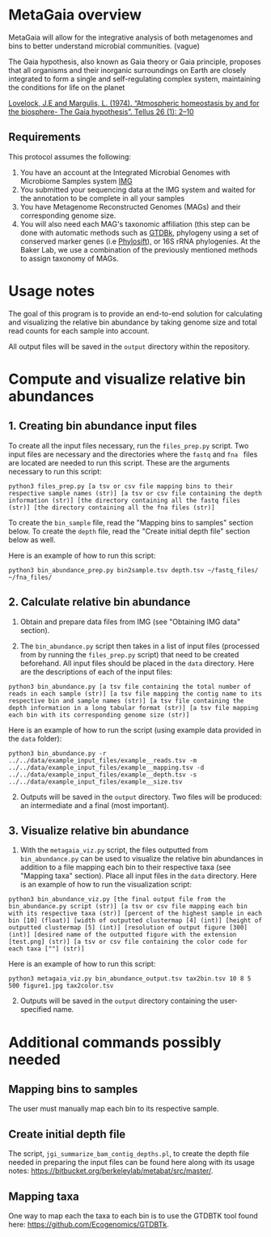 # MetaGaia overview

MetaGaia will allow for the integrative analysis of both metagenomes and bins to better understand microbial communities. (vague)

The Gaia hypothesis, also known as Gaia theory or Gaia principle, proposes that all organisms and their inorganic surroundings on Earth are closely integrated to form a single and self-regulating complex system, maintaining the conditions for life on the planet

[Lovelock, J.E and Margulis, L. (1974). “Atmospheric homeostasis by and for the biosphere- The Gaia hypothesis”. Tellus 26 (1): 2–10](https://onlinelibrary.wiley.com/doi/abs/10.1111/j.2153-3490.1974.tb01946.x)

## Requirements

This protocol assumes the following:
  
1. You have an account at the Integrated Microbial Genomes with Microbiome Samples system [IMG](https://img.jgi.doe.gov/cgi-bin/mer/main.cgi) 
2. You submitted your sequencing data  at the IMG system and waited for the annotation to be complete in all your samples
3. You have Metagenome Reconstructed Genomes (MAGs) and their corresponding genome size.
4. You will also need each MAG's taxonomic affiliation (this step can be done with automatic methods such as [GTDBk](https://github.com/Ecogenomics/GTDBTk), phylogeny using a set of conserved marker genes (i.e [Phylosift](https://github.com/gjospin/PhyloSift)), or 16S rRNA phylogenies. At the Baker Lab, we use a combination of the previously mentioned methods to assign taxonomy of MAGs. 
                                                                                                                    
# Usage notes

The goal of this program is to provide an end-to-end solution for calculating and visualizing the relative bin abundance by taking genome size and total read counts for each sample into account.

All output files will be saved in the `output` directory within the repository.

# Compute and visualize relative bin abundances

## 1. Creating bin abundance input files

To create all the input files necessary, run the `files_prep.py` script. Two input files are necessary and the directories where the `fastq` and `fna ` files are located are needed to run this script. These are the arguments necessary to run this script:

```
python3 files_prep.py [a tsv or csv file mapping bins to their respective sample names (str)] [a tsv or csv file containing the depth information (str)] [the directory containing all the fastq files (str)] [the directory containing all the fna files (str)]
```

To create the `bin_sample` file, read the "Mapping bins to samples" section below. To create the `depth` file, read the "Create initial depth file" section below as well.

Here is an example of how to run this script:

```
python3 bin_abundance_prep.py bin2sample.tsv depth.tsv ~/fastq_files/ ~/fna_files/
```

## 2. Calculate relative bin abundance

1. Obtain and prepare data files from IMG (see "Obtaining IMG data" section).

2. The `bin_abundance.py` script then takes in a list of input files (processed from by running the `files_prep.py` script) that need to be created beforehand. All input files should be placed in the `data` directory. Here are the descriptions of each of the input files:

```
python3 bin_abundance.py [a tsv file containing the total number of reads in each sample (str)] [a tsv file mapping the contig name to its respective bin and sample names (str)] [a tsv file containing the depth information in a long tabular format (str)] [a tsv file mapping each bin with its corresponding genome size (str)]
```

Here is an example of how to run the script (using example data provided in the `data` folder):

```
python3 bin_abundance.py -r ../../data/example_input_files/example__reads.tsv -m ../../data/example_input_files/example__mapping.tsv -d ../../data/example_input_files/example__depth.tsv -s ../../data/example_input_files/example__size.tsv
```

2. Outputs will be saved in the `output` directory. Two files will be produced: an intermediate and a final (most important).

## 3. Visualize relative bin abundance

1. With the `metagaia_viz.py` script, the files outputted from `bin_abundance.py` can be used to visualize the relative bin abundances in addition to a file mapping each bin to their respective taxa (see "Mapping taxa" section). Place all input files in the `data` directory. Here is an example of how to run the visualization script:

```
python3 bin_abundance_viz.py [the final output file from the bin_abundance.py script (str)] [a tsv or csv file mapping each bin with its respective taxa (str)] [percent of the highest sample in each bin [10] (float)] [width of outputted clustermap [4] (int)] [height of outputted clustermap [5] (int)] [resolution of output figure [300] (int)] [desired name of the outputted figure with the extension [test.png] (str)] [a tsv or csv file containing the color code for each taxa [""] (str)]
```

Here is an example of how to run this script:

```
python3 metagaia_viz.py bin_abundance_output.tsv tax2bin.tsv 10 8 5 500 figure1.jpg tax2color.tsv
```

2. Outputs will be saved in the `output` directory containing the user-specified name.

# Additional commands possibly needed

## Mapping bins to samples

The user must manually map each bin to its respective sample.

## Create initial depth file

The script, `jgi_summarize_bam_contig_depths.pl`, to create the depth file needed in preparing the input files can be found here along with its usage notes: https://bitbucket.org/berkeleylab/metabat/src/master/.

## Mapping taxa

One way to map each the taxa to each bin is to use the GTDBTK tool found here: https://github.com/Ecogenomics/GTDBTk.